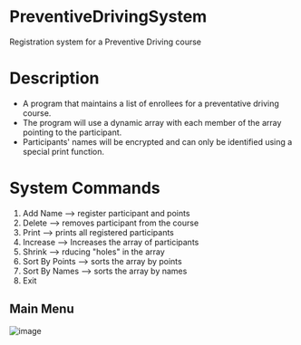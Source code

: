 # PreventiveDrivingSystem
Registration system for a Preventive Driving course

# Description
- A program that maintains a list of enrollees for a preventative driving course.
- The program will use a dynamic array with each member of the array pointing to the participant.
- Participants' names will be encrypted and can only be identified using a special print function.

# System Commands
1. Add Name --> register participant and points
2. Delete --> removes participant from the course
3. Print --> prints all registered participants
4. Increase --> Increases the array of participants 
5. Shrink --> rducing "holes" in the array
6. Sort By Points --> sorts the array by points
7. Sort By Names --> sorts the array by names
8. Exit

## Main Menu
![image](https://user-images.githubusercontent.com/108329249/178072206-778753b1-e6e8-48f5-97ef-8890d359c5a0.png)

